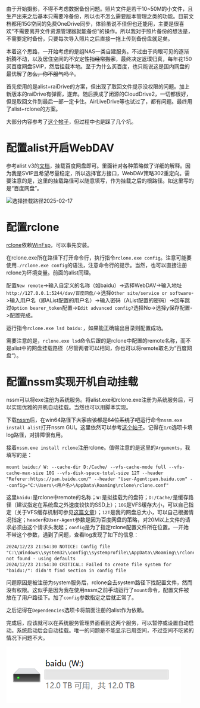 
由于开始摄影，不得不考虑数据备份问题。照片文件是若干10~50M的小文件，且生产出来之后基本只需要冷备份，所以也不怎么需要版本管理之类的功能。目前文档都用15G空间的免费OneDrive同步，体验虽说不佳但也还能用，主要是很喜欢“不需要离开文件资源管理器就能备份”的操作。所以我对于照片备份的想法是，不需要定时备份，只要每次导入照片之后直接一拖上传到备份盘就足矣。

本着这个思路，一开始考虑的是组NAS一类自建服务。不过由于肉眼可见的逐渐折腾不动，以及居住空间的不安定性~~指经常搬家~~，最终决定返璞归真，每年花150买百度网盘SVIP，然后挂载本地。至于为什么买百度，也只能说这是国内网盘的最优解了~~怎么，你不服气吗？~~。

首先使用的是alist+raiDrive的方案，但出现了取回文件提示没权限的问题。加上新版本的raiDrive有弹窗，遂弃。随后换成了闭源的CloudDrive2，一切都很好，但是取回文件到最后一部一定卡住。AirLiveDrive等也试过了，都有问题。最终用了alist+rclone的方案。

大部分内容参考了[这个帖子](https://blog.csdn.net/qq_16747625/article/details/138796829)，但过程中也是踩了几个坑。

# 配置alist开启WebDAV

参考alist v3的[文档](https://alist.nn.ci/zh/guide/drivers/baidu.html)，挂载百度网盘即可。里面针对各种策略做了详细的解释。因为我是SVIP且希望尽量稳定，所以选择官方接口，WebDAV策略302重定向。需要注意的是，这里的挂载路径可以随意填写，作为挂载之后的根路径。如这里写的是“百度网盘”。

![选择挂载路径2025-02-17](https://raw.githubusercontent.com/akutaa/img/main/选择挂载路径2025-02-17.png?token=AOSM6US4HT5NEBGFWODBQJDHWLPBO)


# 配置rclone

[rclone](https://github.com/rclone/rclone/releases)依赖[WinFsp](https://github.com/winfsp/winfsp/releases)，可以事先安装。

在rclone.exe所在路径下打开命令行，执行指令`rclone.exe config`。注意可能要使用`./rclone.exe config`的语法，注意命令行的提示。当然，也可以直接注册rclone为环境变量。前面的alist同理。

配置`New remote`->输入自定义的名称（如baidu）->选择WebDAV->输入地址`http://127.0.0.1:5244/dav/百度网盘/`->选择`Other site/service or software`->输入用户名（即AList配置的用户名）->输入密码（AList配置的密码）->回车跳过`Option bearer_token`配置->`Edit advanced config?`选择No->选择y保存配置->配置完成。

运行指令`rclone.exe lsd baidu:`，如果能正确输出目录则配置成功。

需要注意的是，`rclone.exe lsd`命令后跟的是rclone中配置的remote名称，而不是alist中的网盘挂载路径（尽管两者可以相同，你也可以将remote取名为“百度网盘”）。

# 配置nssm实现开机自动挂载

nssm可以将exe注册为系统服务。将alist.exe和rclone.exe注册为系统服务后，可以实现优雅的开机自动挂载。当然也可以用脚本实现。

下载[nssm](https://nssm.cc/download)后，在win64路径下~~大家应该都是64位系统了吧~~运行命令`nssm.exe install alist`打开nssm GUI。这里依然可以参考[这个帖子](https://blog.csdn.net/qq_16747625/article/details/138796829)。记得在`I/O`选项卡填log路径，对排障很有用。

接着`nssm.exe install rclone`注册rclone。值得注意的是这里的`Arguments`，我填写的是：
```
mount baidu:/ W: --cache-dir D:/Cache/ --vfs-cache-mode full --vfs-cache-max-size 10G --vfs-disk-space-total-size 12T --header "Referer:https://pan.baidu.com/" --header "User-Agent:pan.baidu.com" --config="C:\Users\<用户名>\AppData\Roaming\rclone\rclone.conf"
```

这里`baidu:`是rclone中remote的名称；`W:`是拟挂载为的盘符；`D:/Cache/`是缓存路径（建议指定在系统盘之外速度较快的SSD上）；`10G`是VFS缓存大小，可以自己指定（关于VFS缓存机制可参见[这篇文章](https://qjfyx.com/web/rcvfscd2.html)）；`12T`是我的网盘总大小，可以自己根据情况指定；`header`和`User-Agent`参数是因为百度网盘的策略，对20M以上文件的请求必须由这个请求头发起；`config`是为了指定rclone配置文件所在位置。一开始不带这个参数，遇到了问题，查看log发现了如下的信息：

```
2024/12/23 21:54:30 NOTICE: Config file "C:\\Windows\\system32\\config\\systemprofile\\AppData\\Roaming\\rclone\\rclone.conf" not found - using defaults
2024/12/23 21:54:30 CRITICAL: Failed to create file system for "baidu:/": didn't find section in config file
```

问题原因是被注册为system服务后，rclone会去system路径下找配置文件，然而没有权限。这似乎是因为我在使用nssm之前手动运行了`mount`命令，配置文件被放在了用户路径下。加了`config`参数指定之后就正常了。

之后记得在`Dependencies`选项卡将前面注册的alist作为依赖。

完成后，应该就可以在系统服务管理界面看到这两个服务，可以暂停或设置自动启动。系统启动后会自动挂载。唯一的问题是不能显示已用空间，不过空间不吃紧的情况下问题不大。

![显示已用空间2025-02-17](https://raw.githubusercontent.com/akutaa/img/main/显示已用空间2025-02-17.png?token=AOSM6URSNJ4BNPXDU6U4DADHWLPD6)
